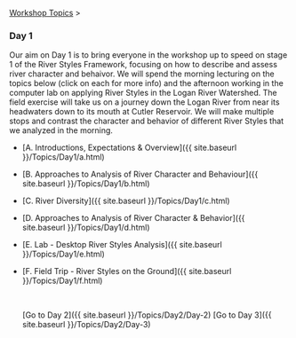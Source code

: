 [Workshop Topics](http://riverstyles.joewheaton.org/workshop-topics)‎ > ‎

### Day 1

Our aim on Day 1 is to bring everyone in the workshop up to speed on stage 1 of the River Styles Framework, focusing on how to describe and assess river character and behaivor. We will spend the morning lecturing on the topics below (click on each for more info) and the afternoon working in the computer lab on applying River Styles in the Logan River Watershed. The field exercise will take us on a journey down the Logan River from near its headwaters down to its mouth at Cutler Reservoir. We will make multiple stops and contrast the character and behavior of different River Styles that we analyzed in the morning. 

- [A. Introductions, Expectations & Overview]({{ site.baseurl }}/Topics/Day1/a.html)

- [B. Approaches to Analysis of River Character and Behaviour]({{ site.baseurl }}/Topics/Day1/b.html)

- [C. River Diversity]({{ site.baseurl }}/Topics/Day1/c.html)

- [D. Approaches to Analysis of River Character & Behavior]({{ site.baseurl }}/Topics/Day1/d.html)

- [E. Lab - Desktop River Styles Analysis]({{ site.baseurl }}/Topics/Day1/e.html)

- [F. Field Trip - River Styles on the Ground]({{ site.baseurl }}/Topics/Day1/f.html)

  ​


  [Go to Day 2]({{ site.baseurl }}/Topics/Day2/Day-2)    			    [Go to Day 3]({{ site.baseurl }}/Topics/Day2/Day-3)

